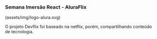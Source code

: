 
### Semana Imersão React - AluraFlix 
(assets/img/logo-alura.svg) 
<p>
O projeto Devflix foi baseado na netflix, porém, compartilhando conteúdo de tecnologia.

